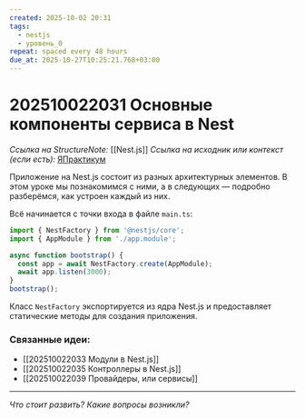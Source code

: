 ```yaml
---
created: 2025-10-02 20:31
tags:
  - nestjs
  - уровень_0
repeat: spaced every 48 hours
due_at: 2025-10-27T10:25:21.768+03:00
---
```

# 202510022031 Основные компоненты сервиса в Nest

*Ссылка на StructureNote:* [[Nest.js]]
*Ссылка на исходник или контекст (если есть):* [ЯПрактикум](https://practicum.yandex.ru/learn/backend-nodejs/courses/a4214ab0-2146-4152-b90e-651bf4c7ca5e/sprints/564244/topics/1df920a3-5c6a-4fcd-884c-0f66136c2b56/lessons/0fa76aa4-6dec-490f-9466-78a5fe72e7bd/)

Приложение на Nest.js состоит из разных архитектурных элементов. В этом уроке мы познакомимся с ними, а в следующих — подробно разберёмся, как устроен каждый из них.

Всё начинается с точки входа в файле `main.ts`:

```ts
import { NestFactory } from '@nestjs/core';
import { AppModule } from './app.module';

async function bootstrap() {
  const app = await NestFactory.create(AppModule);
  await app.listen(3000);
}
bootstrap();
```

Класс `NestFactory` экспортируется из ядра Nest.js и предоставляет статические методы для создания приложения.

### Связанные идеи:

* [[202510022033 Модули в Nest.js]]
* [[202510022035 Контроллеры в Nest.js]]
* [[202510022039 Провайдеры, или сервисы]]

---

*Что стоит развить? Какие вопросы возникли?*
